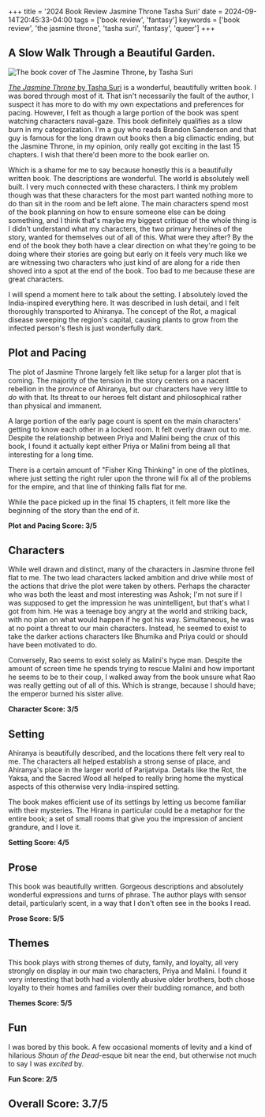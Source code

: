 +++
title = '2024 Book Review Jasmine Throne Tasha Suri'
date = 2024-09-14T20:45:33-04:00
tags = ['book review', 'fantasy']
keywords = ['book review', 'the jasmine throne', 'tasha suri', 'fantasy', 'queer']
+++

## A Slow Walk Through a Beautiful Garden.

![The book cover of The Jasmine Throne, by Tasha Suri](https://images-na.ssl-images-amazon.com/images/S/compressed.photo.goodreads.com/books/1603885729i/50523477.jpg)

[*The Jasmine Throne* by Tasha Suri](https://www.goodreads.com/book/show/50523477-the-jasmine-throne?from_search=true&from_srp=true&qid=3cqvlsQ2ly&rank=1) is a wonderful, beautifully written book. I was bored through most of it. That isn't necessarily the fault of the author, I suspect it has more to do with my own expectations and preferences for pacing. However, I felt as though a large portion of the book was spent watching characters naval-gaze. This book definitely qualifies as a slow burn in my categorization. I'm a guy who reads Brandon Sanderson and that guy is famous for the long drawn out books then a big climactic ending, but the Jasmine Throne, in my opinion, only really got exciting in the last 15 chapters. I wish that there'd been more to the book earlier on.

Which is a shame for me to say because honestly this is a beautifully written book. The descriptions are wonderful. The world is absolutely well built. I very much connected with these characters. I think my problem though was that these characters for the most part wanted nothing more to do than sit in the room and be left alone. The main characters spend most of the book planning on how to ensure someone else can be doing something, and I think that's maybe my biggest critique of the whole thing is I didn't understand what my characters, the two primary heroines of the story, wanted for themselves out of all of this. What were they after? By the end of the book they both have a clear direction on what they're going to be doing where their stories are going but early on it feels very much like we are witnessing two characters who just kind of are along for a ride then shoved into a spot at the end of the book. Too bad to me because these are great characters. 

I will spend a moment here to talk about the setting. I absolutely loved the India-inspired everything here. It was described in lush detail, and I felt thoroughly transported to Ahiranya. The concept of the Rot, a magical disease sweeping the region's capital, causing plants to grow from the infected person's flesh is just wonderfully dark.


## Plot and Pacing
The plot of Jasmine Throne largely felt like setup for a larger plot that is coming. The majority of the tension in the story centers on a nacent rebellion in the province of Ahiranya, but our characters have very little to _do_ with that. Its threat to our heroes felt distant and philosophical rather than physical and immanent.

A large portion of the early page count is spent on the main characters' getting to know each other in a locked room. It felt overly drawn out to me. Despite the relationship between Priya and Malini being the crux of this book, I found it actually kept either Priya or Malini from being all that interesting for a long time.

There is a certain amount of "Fisher King Thinking" in one of the plotlines, where just setting the right ruler upon the throne will fix all of the problems for the empire, and that line of thinking falls flat for me.

While the pace picked up in the final 15 chapters, it felt more like the beginning of the story than the end of it.

**Plot and Pacing Score: 3/5**

## Characters

While well drawn and distinct, many of the characters in Jasmine throne fell flat to me. The two lead characters lacked ambition and drive while most of the actions that drive the plot were taken by others. Perhaps the character who was both the least and most interesting was Ashok; I'm not sure if I was supposed to get the impression he was unintelligent, but that's what I got from him. He was a teenage boy angry at the world and striking back, with no plan on what would happen if he got his way. Simultaneous, he was at no point a threat to our main characters. Instead, he seemed to exist to take the darker actions characters like Bhumika and Priya could or should have been motivated to do.

Conversely, Rao seems to exist solely as Malini's hype man. Despite the amount of screen time he spends trying to rescue Malini and how important he seems to be to their coup, I walked away from the book unsure what Rao was really getting out of all of this. Which is strange, because I should have; the emperor burned his sister alive.

**Character Score: 3/5**

## Setting

Ahiranya is beautifully described, and the locations there felt very real to me. The characters all helped establish a strong sense of place, and Ahiranya's place in the larger world of Parijatvipa. Details like the Rot, the Yaksa, and the Sacred Wood all helped to really bring home the mystical aspects of this otherwise very India-inspired setting.

The book makes efficient use of its settings by letting us become familiar with their mysteries. The Hirana in particular could be a metaphor for the entire book; a set of small rooms that give you the impression of ancient grandure, and I love it.

**Setting Score: 4/5**

## Prose

This book was beautifully written. Gorgeous descriptions and absolutely wonderful expressions and turns of phrase. The author plays with sensor detail, particularly scent, in a way that I don't often see in the books I read. 

**Prose Score: 5/5**

## Themes

This book plays with strong themes of duty, family, and loyalty, all very strongly on display in our main two characters, Priya and Malini. I found it very interesting that both had a violently abusive older brothers, both chose loyalty to their homes and families over their budding romance, and both 

**Themes Score: 5/5**

## Fun

I was bored by this book. A few occasional moments of levity and a kind of hilarious *Shaun of the Dead*-esque bit near the end, but otherwise not much to say I was _excited_ by.

**Fun Score: 2/5**

## Overall Score: 3.7/5